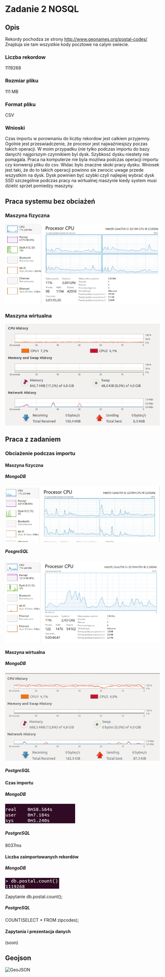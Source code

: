 # Zadanie 2 NOSQL

## Opis

Rekordy pochodza ze strony http://www.geonames.org/postal-codes/
Znajduja sie tam wszystkie kody pocztowe na calym swiecie.

### Liczba rekordow
1119268

### Rozmiar pliku
111 MB

### Format pliku
CSV

### Wnioski
Czas importu w porownaniu do liczby rekordow jest calkiem przyjemny.
Ogolnie jest przeswiadczenie, że procesor jest najważniesjszy poczas takich operacji.
W moim przypadku (nie tylko podczas importu do bazy danych) najgorszym czynnikiem byl dysk. Szybkosć dysku niestety nie pomagala. Praca na komputerze nie byla mozliwa podczas operacji importu czy konwersji pliku do csv. Widac bylo znaczne skoki pracy dysku. Wniosek jest taki, że do to takich operacji powinno sie zwrocic uwage przede wszystkim na dysk. Dysk powinien być szybki czyli najlepiej wybrać dysk SSD szczególnie podczas pracy na wirtualnej maszynie kiedy system musi dzielić sprzet pomiedzy maszyny.

## Praca systemu bez obciażeń

### Maszyna fizyczna
[przed]: https://raw.githubusercontent.com/pbasiak/pbnosql/master/zad2/img/przed.jpg
![przed]

### Maszyna wirtualna
[przed-virtual]: https://raw.githubusercontent.com/pbasiak/pbnosql/master/zad2/img/bezvirtual.png
![przed-virtual]

## Praca z zadaniem

### Obciażenie podczas importu

#### Maszyna fizyczna

##### MongoDB
[import-fizy]: https://raw.githubusercontent.com/pbasiak/pbnosql/master/zad2/img/fiz-obciazenie.jpg
![import-fizy]
##### PosgreSQL
[p-import-fizy]: https://raw.githubusercontent.com/pbasiak/pbnosql/master/zad2/img/posgreimport.png
![p-import-fizy]

#### Maszyna wirtualna

##### MongoDB
[import-wirt]: https://raw.githubusercontent.com/pbasiak/pbnosql/master/zad2/img/wirt-import.jpg
![import-wirt]

##### PostgreSQL
[p-import-wirt]: https://raw.githubusercontent.com/pbasiak/pbnosql/master/zad2/img/posgreimport-virtual.png

#### Czas importu

##### MongoDB
[import-time]: https://raw.githubusercontent.com/pbasiak/pbnosql/master/zad2/img/time-import.jpg
![import-time]

##### PostgreSQL
8037ms

#### Liczba zaimportowanych rekordów

##### MongoDB
[import-count]: https://raw.githubusercontent.com/pbasiak/pbnosql/master/zad2/img/count-import.jpg
![import-count]

Zapytanie
db.postal.count();

##### PostgreSQL
COUNT(SELECT * FROM zipcodes);

#### Zapytania i prezentacja danych
(soon)


## Geojson

[GeoJSON]: https://github.com/pbasiak/pbnosql/blob/master/zad2/mapa.geojson
![GeoJSON]
